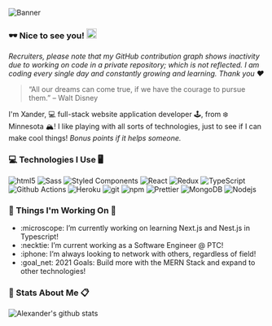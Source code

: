 
![Banner](https://i.imgur.com/wVoouvs.png)
### :dark_sunglasses: Nice to see you! <img src='https://camo.githubusercontent.com/35d3d11359a49bf12aebb834cc13fd81b95eff4e/68747470733a2f2f6d656469612e67697068792e636f6d2f6d656469612f6876524a434c467a6361737252346961377a2f67697068792e676966' height='20' width='20' alt='Hand Waving Hello'>

_Recruiters, please note that my GitHub contribution graph shows inactivity due to working on code in a private repository; which is not reflected. I am coding every single day and constantly growing and learning. Thank you :heart:_

> “All our dreams can come true, if we have the courage to pursue them.” – Walt Disney

I'm Xander, :computer: full-stack website application developer :joystick:, from :snowflake: Minnesota :mountain_snow:! I like playing with all sorts of technologies, just to see if I can make cool things! *Bonus points if it helps someone.*

### :computer: Technologies I Use :desktop_computer:
<p>
  <img alt="html5" src="https://img.shields.io/badge/-HTML5-E34F26?style=flat-square&logo=html5&logoColor=white" />
  <img alt="Sass" src="https://img.shields.io/badge/-Sass-CC6699?style=flat-square&logo=sass&logoColor=white" />
  <img alt="Styled Components" src="https://img.shields.io/badge/-Styled_Components-db7092?style=flat-square&logo=styled-components&logoColor=white" />
  <img alt="React" src="https://img.shields.io/badge/-React-45b8d8?style=flat-square&logo=react&logoColor=white" />
  <img alt="Redux" src="https://img.shields.io/badge/-Redux-764ABC?style=flat-square&logo=redux&logoColor=white" />
  <img alt="TypeScript" src="https://img.shields.io/badge/-TypeScript-007ACC?style=flat-square&logo=typescript&logoColor=white" />
  <img alt="Github Actions" src="https://img.shields.io/badge/-Github_Actions-2088FF?style=flat-square&logo=github-actions&logoColor=white" />
  <img alt="Heroku" src="https://img.shields.io/badge/-Heroku-430098?style=flat-square&logo=heroku&logoColor=white" />
  <img alt="git" src="https://img.shields.io/badge/-Git-F05032?style=flat-square&logo=git&logoColor=white" />
  <img alt="npm" src="https://img.shields.io/badge/-NPM-CB3837?style=flat-square&logo=npm&logoColor=white" />
  <img alt="Prettier" src="https://img.shields.io/badge/-Prettier-F7B93E?style=flat-square&logo=prettier&logoColor=white" />
  <img alt="MongoDB" src="https://img.shields.io/badge/-MongoDB-13aa52?style=flat-square&logo=mongodb&logoColor=white" />
  <img alt="Nodejs" src="https://img.shields.io/badge/-Nodejs-43853d?style=flat-square&logo=Node.js&logoColor=white" />
</p>

### :wrench: Things I'm Working On :toolbox:
<ul>
  <li>:microscope: I’m currently working on learning Next.js and Nest.js in Typescript!</li>
  <li>:necktie: I’m current working as a Software Engineer @ PTC!</li>
  <li>:iphone: I’m always looking to network with others, regardless of field!</li>
  <li>:goal_net: 2021 Goals: Build more with the MERN Stack and expand to other technologies!</li>
</ul>

### :scroll: Stats About Me :clipboard:
![Alexander's github stats](https://github-readme-stats.vercel.app/api?username=alexjoeb&show_icons=true&theme=tokyonight)
